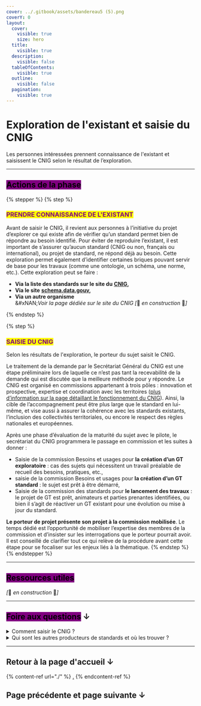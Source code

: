 ```yaml
---
cover: ../.gitbook/assets/bandereau5 (5).png
coverY: 0
layout:
  cover:
    visible: true
    size: hero
  title:
    visible: true
  description:
    visible: false
  tableOfContents:
    visible: true
  outline:
    visible: false
  pagination:
    visible: true
---
```


# Exploration de l'existant et saisie du CNIG

Les personnes intéressées prennent connaissance de l'existant et saisissent le CNIG selon le résultat de l’exploration.

***



## <mark style="background-color:purple;">Actions de la phase</mark>



{% stepper %}
{% step %}
### <mark style="color:purple;">PRENDRE CONNAISSANCE DE L'EXISTANT</mark>

Avant de saisir le CNIG, il revient aux personnes à l’initiative du projet d’explorer ce qui existe afin de vérifier qu’un standard permet bien de répondre au besoin identifié. Pour éviter de reproduire l’existant, il est important de s’assurer qu’aucun standard (CNIG ou non, français ou international), ou projet de standard, ne répond déjà au besoin. Cette exploration permet également d’identifier certaines briques pouvant servir de base pour les travaux (comme une ontologie, un schéma, une norme, etc.). Cette exploration peut se faire :

* **Via la liste des standards sur le site du** [**CNIG**](https://cnig.gouv.fr/les-standards-cnig-a18959.html)**,**
* **Via le site** [**schema.data.gouv**](https://schema.data.gouv.fr)**,**
* **Via un autre organisme**\
  &#xNAN;_&#x56;oir la page dédiée sur le site du CNIG \[_:construction: _en construction_ :construction:_]_


{% endstep %}

{% step %}
### <mark style="color:purple;">SAISIE DU CNIG</mark>&#x20;

Selon les résultats de l'exploration, le porteur du sujet saisit le CNIG.&#x20;

Le traitement de la demande par le Secrétariat Général du CNIG est une étape préliminaire lors de laquelle ce n’est pas tant la recevabilité de la demande qui est discutée que la meilleure méthode pour y répondre. Le CNIG est organisé en commissions appartenant à trois pôles : innovation et prospective, expertise et coordination avec les territoires ([plus d’information sur la page détaillant le fonctionnement du CNIG](https://cnig.gouv.fr/organisation-et-fonctionnement-du-cnig-a620.html)). Ainsi, la cible de l’accompagnement peut être plus large que le standard en lui-même, et vise aussi à assurer la cohérence avec les standards existants, l’inclusion des collectivités territoriales, ou encore le respect des règles nationales et européennes.&#x20;

Après une phase d’évaluation de la maturité du sujet avec le pilote, le secrétariat du CNIG programmera le passage en commission et les suites à donner :&#x20;

* Saisie de la commission Besoins et usages pour **la** **création d’un GT exploratoire** : cas des sujets qui nécessitent un travail préalable de recueil des besoins, pratiques, etc.,
* saisie de la commission Besoins et usages pour **la création d’un GT standard** : le sujet est prêt à être démarré,
* Saisie de la commission des standards pour **le lancement des travaux** : le projet de GT est prêt, animateurs et parties prenantes identifiées, ou bien il s’agit de réactiver un GT existant pour une évolution ou mise à jour du standard.

**Le porteur de projet présente son projet à la commission mobilisée**. Le temps dédié est l’opportunité de mobiliser l’expertise des membres de la commission et d’insister sur les interrogations que le porteur pourrait avoir. Il est conseillé de clarifier tout ce qui relève de la procédure avant cette étape pour se focaliser sur les enjeux liés à la thématique.
{% endstep %}
{% endstepper %}

***



## <mark style="background-color:purple;">Ressources utiles</mark>

_\[_:construction: _en construction_ :construction:_]_

***



## <mark style="background-color:purple;">Foire aux questions</mark> ↓

<details>

<summary>Comment saisir le CNIG ?</summary>

Un message peut être envoyé sur la [page contact ](https://cnig.gouv.fr/spip.php?page=contact)du site du CNIG ou à [cnig@cnig.gouv.fr](mailto:cnig@cnig.gouv.fr)&#x20;

A la suite du message le secrétariat du CNIG prendra contact, organisera éventuellement une réunion avec le porteur du projet, et si l’exploration semble suffisante programmera le passage en commission.

</details>

<details>

<summary>Qui sont les autres producteurs de standards et où les trouver ?</summary>

_\[_:construction: _en construction_ :construction:_]_ Une cartographie des organismes producteurs de standards ou de spécifications est en cours d'élaboration et sera publiée sur le site du CNIG.

</details>

***



## Retour à la page d'accueil ↓

{% content-ref url="./" %}
[.](./)
{% endcontent-ref %}

## Page précédente et page suivante ↓
